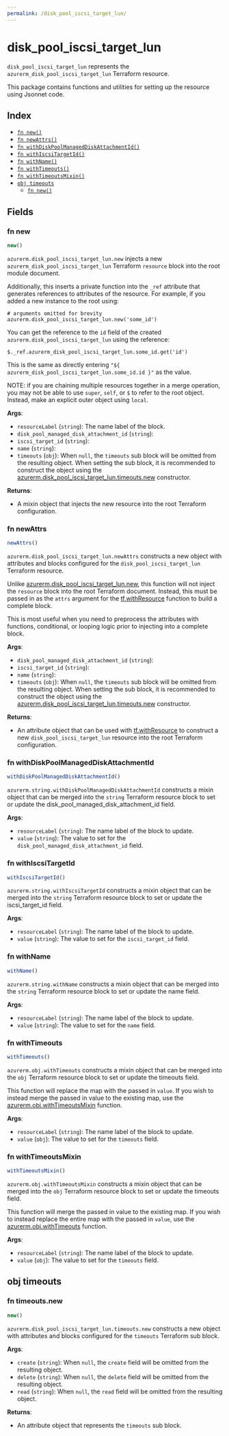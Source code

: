 ```yaml
---
permalink: /disk_pool_iscsi_target_lun/
---
```


# disk_pool_iscsi_target_lun

`disk_pool_iscsi_target_lun` represents the `azurerm_disk_pool_iscsi_target_lun` Terraform resource.



This package contains functions and utilities for setting up the resource using Jsonnet code.


## Index

* [`fn new()`](#fn-new)
* [`fn newAttrs()`](#fn-newattrs)
* [`fn withDiskPoolManagedDiskAttachmentId()`](#fn-withdiskpoolmanageddiskattachmentid)
* [`fn withIscsiTargetId()`](#fn-withiscsitargetid)
* [`fn withName()`](#fn-withname)
* [`fn withTimeouts()`](#fn-withtimeouts)
* [`fn withTimeoutsMixin()`](#fn-withtimeoutsmixin)
* [`obj timeouts`](#obj-timeouts)
  * [`fn new()`](#fn-timeoutsnew)

## Fields

### fn new

```ts
new()
```


`azurerm.disk_pool_iscsi_target_lun.new` injects a new `azurerm_disk_pool_iscsi_target_lun` Terraform `resource`
block into the root module document.

Additionally, this inserts a private function into the `_ref` attribute that generates references to attributes of the
resource. For example, if you added a new instance to the root using:

    # arguments omitted for brevity
    azurerm.disk_pool_iscsi_target_lun.new('some_id')

You can get the reference to the `id` field of the created `azurerm.disk_pool_iscsi_target_lun` using the reference:

    $._ref.azurerm_disk_pool_iscsi_target_lun.some_id.get('id')

This is the same as directly entering `"${ azurerm_disk_pool_iscsi_target_lun.some_id.id }"` as the value.

NOTE: if you are chaining multiple resources together in a merge operation, you may not be able to use `super`, `self`,
or `$` to refer to the root object. Instead, make an explicit outer object using `local`.

**Args**:
  - `resourceLabel` (`string`): The name label of the block.
  - `disk_pool_managed_disk_attachment_id` (`string`): 
  - `iscsi_target_id` (`string`): 
  - `name` (`string`): 
  - `timeouts` (`obj`):  When `null`, the `timeouts` sub block will be omitted from the resulting object. When setting the sub block, it is recommended to construct the object using the [azurerm.disk_pool_iscsi_target_lun.timeouts.new](#fn-diskpooliscsitargetluntimeoutsnew) constructor.

**Returns**:
- A mixin object that injects the new resource into the root Terraform configuration.


### fn newAttrs

```ts
newAttrs()
```


`azurerm.disk_pool_iscsi_target_lun.newAttrs` constructs a new object with attributes and blocks configured for the `disk_pool_iscsi_target_lun`
Terraform resource.

Unlike [azurerm.disk_pool_iscsi_target_lun.new](#fn-diskpooliscsitargetlunnew), this function will not inject the `resource`
block into the root Terraform document. Instead, this must be passed in as the `attrs` argument for the
[tf.withResource](https://github.com/tf-libsonnet/core/tree/main/docs#fn-withresource) function to build a complete block.

This is most useful when you need to preprocess the attributes with functions, conditional, or looping logic prior to
injecting into a complete block.

**Args**:
  - `disk_pool_managed_disk_attachment_id` (`string`): 
  - `iscsi_target_id` (`string`): 
  - `name` (`string`): 
  - `timeouts` (`obj`):  When `null`, the `timeouts` sub block will be omitted from the resulting object. When setting the sub block, it is recommended to construct the object using the [azurerm.disk_pool_iscsi_target_lun.timeouts.new](#fn-diskpooliscsitargetluntimeoutsnew) constructor.

**Returns**:
  - An attribute object that can be used with [tf.withResource](https://github.com/tf-libsonnet/core/tree/main/docs#fn-withresource) to construct a new `disk_pool_iscsi_target_lun` resource into the root Terraform configuration.


### fn withDiskPoolManagedDiskAttachmentId

```ts
withDiskPoolManagedDiskAttachmentId()
```

`azurerm.string.withDiskPoolManagedDiskAttachmentId` constructs a mixin object that can be merged into the `string`
Terraform resource block to set or update the disk_pool_managed_disk_attachment_id field.



**Args**:
  - `resourceLabel` (`string`): The name label of the block to update.
  - `value` (`string`): The value to set for the `disk_pool_managed_disk_attachment_id` field.


### fn withIscsiTargetId

```ts
withIscsiTargetId()
```

`azurerm.string.withIscsiTargetId` constructs a mixin object that can be merged into the `string`
Terraform resource block to set or update the iscsi_target_id field.



**Args**:
  - `resourceLabel` (`string`): The name label of the block to update.
  - `value` (`string`): The value to set for the `iscsi_target_id` field.


### fn withName

```ts
withName()
```

`azurerm.string.withName` constructs a mixin object that can be merged into the `string`
Terraform resource block to set or update the name field.



**Args**:
  - `resourceLabel` (`string`): The name label of the block to update.
  - `value` (`string`): The value to set for the `name` field.


### fn withTimeouts

```ts
withTimeouts()
```

`azurerm.obj.withTimeouts` constructs a mixin object that can be merged into the `obj`
Terraform resource block to set or update the timeouts field.

This function will replace the map with the passed in `value`. If you wish to instead merge the
passed in value to the existing map, use the [azurerm.obj.withTimeoutsMixin](TODO) function.

**Args**:
  - `resourceLabel` (`string`): The name label of the block to update.
  - `value` (`obj`): The value to set for the `timeouts` field.


### fn withTimeoutsMixin

```ts
withTimeoutsMixin()
```

`azurerm.obj.withTimeoutsMixin` constructs a mixin object that can be merged into the `obj`
Terraform resource block to set or update the timeouts field.

This function will merge the passed in value to the existing map. If you wish
to instead replace the entire map with the passed in `value`, use the [azurerm.obj.withTimeouts](TODO)
function.


**Args**:
  - `resourceLabel` (`string`): The name label of the block to update.
  - `value` (`obj`): The value to set for the `timeouts` field.


## obj timeouts



### fn timeouts.new

```ts
new()
```


`azurerm.disk_pool_iscsi_target_lun.timeouts.new` constructs a new object with attributes and blocks configured for the `timeouts`
Terraform sub block.



**Args**:
  - `create` (`string`):  When `null`, the `create` field will be omitted from the resulting object.
  - `delete` (`string`):  When `null`, the `delete` field will be omitted from the resulting object.
  - `read` (`string`):  When `null`, the `read` field will be omitted from the resulting object.

**Returns**:
  - An attribute object that represents the `timeouts` sub block.
